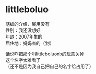 # littleboluo
瞎编的介绍，屁用没有  
性别：我还没想好  
年龄：2007年生的  
居住地：妈妈省的（划）  
  
话说咋把那个叫littleboluonb的玩意关掉  
这个名字太难看了  
（还不是因为我自己把自己的名字给占用了）
